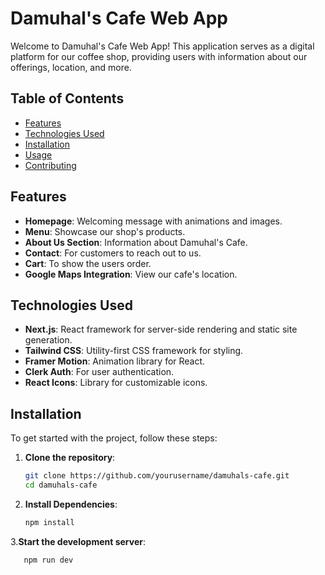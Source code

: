 # Damuhal's Cafe Web App

Welcome to Damuhal's Cafe Web App! This application serves as a digital platform for our coffee shop, providing users with information about our offerings, location, and more. 

## Table of Contents
- [Features](#features)
- [Technologies Used](#technologies-used)
- [Installation](#installation)
- [Usage](#usage)
- [Contributing](#contributing)


## Features
- **Homepage**: Welcoming message with animations and images.
- **Menu**: Showcase our shop's products.
- **About Us Section**: Information about Damuhal's Cafe.
- **Contact**: For customers to reach out to us.
- **Cart**: To show the users order.
- **Google Maps Integration**: View our cafe's location.

## Technologies Used
- **Next.js**: React framework for server-side rendering and static site generation.
- **Tailwind CSS**: Utility-first CSS framework for styling.
- **Framer Motion**: Animation library for React.
- **Clerk Auth**: For user authentication.
- **React Icons**: Library for customizable icons.

## Installation
To get started with the project, follow these steps:

1. **Clone the repository**:
   ```bash
   git clone https://github.com/yourusername/damuhals-cafe.git
   cd damuhals-cafe
2. **Install Dependencies**:
   ```bash
   npm install
3.**Start the development server**:
   ```bash
      npm run dev
